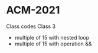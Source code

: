 # ACM-2021
Class codes
Class 3 
- multiple of 15 with nested loop
- multiple of 15 with operation &&
